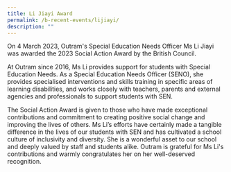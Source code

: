 ```yaml
---
title: Li Jiayi Award
permalink: /b-recent-events/lijiayi/
description: ""
---
```

On 4 March 2023, Outram's Special Education Needs Officer Ms Li Jiayi was awarded the 2023 Social Action Award by the British Council.

At Outram since 2016, Ms Li provides support for students with Special Education Needs. As a Special Education Needs Officer (SENO), she provides specialised interventions and skills training in specific areas of learning disabilities, and works closely with teachers, parents and external agencies and professionals to support students with SEN.

The Social Action Award is given to those who have made exceptional contributions and commitment to creating positive social change and improving the lives of others. Ms Li’s efforts have certainly made a tangible difference in the lives of our students with SEN and has cultivated a school culture of inclusivity and diversity. She is a wonderful asset to our school and deeply valued by staff and students alike. Outram is grateful for Ms Li's contributions and warmly congratulates her on her well-deserved recognition.


